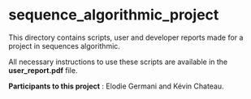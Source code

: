 # sequence_algorithmic_project

This directory contains scripts, user and developer reports made for a project in sequences algorithmic. 

All necessary instructions to use these scripts are available in the **user_report.pdf** file. 

**Participants to this project** : Elodie Germani and Kévin Chateau.
